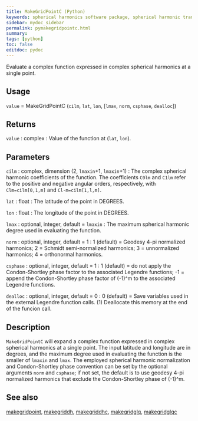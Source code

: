 ```yaml
---
title: MakeGridPointC (Python)
keywords: spherical harmonics software package, spherical harmonic transform, legendre functions, multitaper spectral analysis, fortran, Python, gravity, magnetic field
sidebar: mydoc_sidebar
permalink: pymakegridpointc.html
summary:
tags: [python]
toc: false
editdoc: pydoc
---
```


Evaluate a complex function expressed in complex spherical harmonics at a single point.

## Usage

`value` = MakeGridPointC (`cilm`, `lat`, `lon`, [`lmax`, `norm`, `csphase`, `dealloc`])

## Returns

`value` : complex
:   Value of the function at (`lat`, `lon`).

## Parameters

`cilm` : complex, dimension (2, `lmaxin`+1, `lmaxin`+1)
:   The complex spherical harmonic coefficients of the function. The coefficients `C0lm` and `C1lm` refer to the positive and negative angular orders, respectively, with `Clm=cilm[0,1,m]` and `Cl-m=cilm[1,l,m]`.

`lat` : float
:   The latitude of the point in DEGREES.

`lon` : float
:   The longitude of the point in DEGREES.

`lmax` : optional, integer, default = `lmaxin`
:   The maximum spherical harmonic degree used in evaluating the function.

`norm` : optional, integer, default = 1
:   1 (default) = Geodesy 4-pi normalized harmonics; 2 = Schmidt semi-normalized harmonics; 3 = unnormalized harmonics; 4 = orthonormal harmonics.

`csphase` : optional, integer, default = 1
:   1 (default) = do not apply the Condon-Shortley phase factor to the associated Legendre functions; -1 = append the Condon-Shortley phase factor of (-1)^m to the associated Legendre functions.

`dealloc` : optional, integer, default = 0
:   0 (default) = Save variables used in the external Legendre function calls. (1) Deallocate this memory at the end of the funcion call.

## Description

`MakeGridPointC` will expand a complex function expressed in complex spherical harmonics at a single point. The input latitude and longitude are in degrees, and the maximum degree used in evaluating the function is the smaller of `lmaxin` and `lmax`. The employed spherical harmonic normalization and Condon-Shortley phase convention can be set by the optional arguments `norm` and `csphase`; if not set, the default is to use geodesy 4-pi normalized harmonics that exclude the Condon-Shortley phase of (-1)^m.

## See also

[makegridpoint](pymakegridpoint.html), [makegriddh](pymakegriddh.html), [makegriddhc](pymakegriddhc.html), [makegridglq](pymakegridglq.html), [makegridglqc](pymakegridglqc.html)

